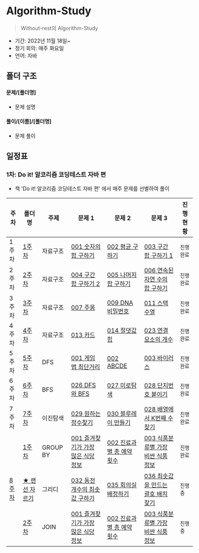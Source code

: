 # Algorithm-Study
> Without-rest의 Algorithm-Study
 - 기간: 2022년 11월 18일~
 - 정기 회의: 매주 화요일
 - 언어: 자바

## 폴더 구조
#### 문제/[폴더명]
  - 문제 설명
#### 풀이/[이름]/[폴더명]
  - 문제 풀이

## 일정표

### 1차: Do it! 알코리즘 코딩테스트 자바 편
- 책 'Do it! 알코리즘 코딩테스트 자바 편' 에서 매주 문제를 선별하여 풀이

| **주차** | **폴더명**| **주제**| **문제 1**| **문제 2** | **문제 3** | **진행 현황** |
| ------- | -----| --------- | --------- | --------- | --------- | -------- |
| 1주차 | [1주차](./문제/1주차/README.md) | 자료구조 | [001 숫자의 합 구하기](https://www.acmicpc.net/problem/11720) | [002 평균 구하기](https://www.acmicpc.net/problem/1546) | [003 구간 합 구하기 1](https://www.acmicpc.net/problem/11659) | `진행 완료` |  
| 2주차 | [2주차](./문제/2주차/README.md) | 자료구조 | [004 구간 합 구하기 2](https://www.acmicpc.net/problem/11660) | [005 나머지 합 구하기](https://www.acmicpc.net/problem/10986) | [006 연속된 자연 수의 합 구하기](https://www.acmicpc.net/problem/2018) | `진행 완료` |  
| 3주차 | [3주차](./문제/3주차/README.md) | 자료구조 | [007 주몽](https://www.acmicpc.net/problem/1940) | [009 DNA 비밀번호](https://www.acmicpc.net/problem/12891) | [011 스택 수열](https://www.acmicpc.net/problem/1874) | `진행 완료` |
| 4주차 | [4주차](./문제/4주차/README.md) | 자료구조 | [013 카드](https://www.acmicpc.net/problem/2164) | [014 절댓값 힙](https://www.acmicpc.net/problem/11286) | [023 연결 요소의 개수](https://www.acmicpc.net/problem/11724) | `진행 완료` |
| 5주차 | [5주차](./문제/5주차/README.md) | DFS | [001 게임 맵 최단거리](https://school.programmers.co.kr/learn/courses/30/lessons/1844) | [002 ABCDE](https://www.acmicpc.net/problem/13023) | [003 바이러스](https://www.acmicpc.net/problem/2606) | `진행 완료` |
| 6주차 | [6주차](./문제/6주차/README.md) | BFS | [026 DFS와 BFS](https://www.acmicpc.net/problem/1260) | [027 미로탐색](https://www.acmicpc.net/problem/2178) | [028 단지번호 붙이기](https://www.acmicpc.net/problem/2667) | `진행 완료` |
| 7주차 | [7주차](./문제/7주차/README.md) | 이진탐색 | [029 원하는 정수찾기](https://www.acmicpc.net/problem/1920) | [030 블루레이 만들기](https://www.acmicpc.net/problem/2343) | [028 배열에서 K번째 수 찾기](https://www.acmicpc.net/problem/1300) | `진행 완료` |
|  | [1주차](./문제/SQL/GROUPBY/readme.md) | GROUP BY | [001 즐겨찾기가 가장 많은 식당 정보](https://school.programmers.co.kr/learn/courses/30/lessons/131123) | [002 진료과별 총 예약 횟수](https://school.programmers.co.kr/learn/courses/30/lessons/132202) | [003 식품분류별 가장 비싼 식품 정보](https://school.programmers.co.kr/learn/courses/30/lessons/131116) | `진행 완료` |
| [8주차](./문제/8주차/README.md) | [★ 랜선 자르기](https://www.acmicpc.net/problem/1654) | 그리디 | [032 동전 개수의 최솟값 구하기](https://www.acmicpc.net/problem/11047) | [035 회의실 배정하기](https://www.acmicpc.net/problem/1931) | [036 최솟값을 만드는 괄호 배치 찾기](https://www.acmicpc.net/problem/1541) | `진행 중` |
|  | [2주차](./문제/SQL/JOIN/readme.md) | JOIN | [001 즐겨찾기가 가장 많은 식당 정보](https://school.programmers.co.kr/learn/courses/30/lessons/131123) | [002 진료과별 총 예약 횟수](https://school.programmers.co.kr/learn/courses/30/lessons/132202) | [003 식품분류별 가장 비싼 식품 정보](https://school.programmers.co.kr/learn/courses/30/lessons/131116) | `진행 중` |
